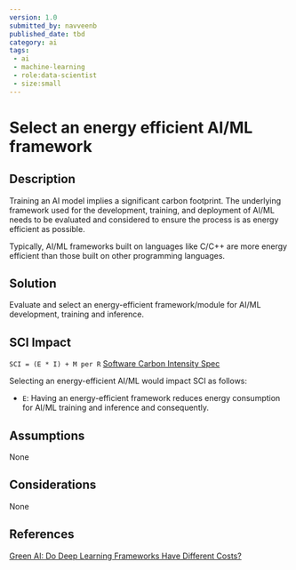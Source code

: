 ```yaml
---
version: 1.0
submitted_by: navveenb
published_date: tbd
category: ai
tags: 
 - ai
 - machine-learning
 - role:data-scientist
 - size:small
---
```


# Select an energy efficient AI/ML framework

## Description
Training an AI model implies a significant carbon footprint. The underlying framework used for the development, training, and deployment of AI/ML needs to be evaluated and considered to ensure the process is as energy efficient as possible.

Typically, AI/ML frameworks built on languages like C/C++ are more energy efficient than those built on other programming languages.


## Solution
Evaluate and select an energy-efficient framework/module for AI/ML development, training and inference. 

## SCI Impact
`SCI = (E * I) + M per R`
[Software Carbon Intensity Spec](https://grnsft.org/sci)

Selecting an energy-efficient AI/ML would impact SCI as follows:
- `E`: Having an energy-efficient framework reduces energy consumption for AI/ML training and inference and consequently.

## Assumptions
None 

## Considerations
None

## References
[Green AI: Do Deep Learning Frameworks Have Different Costs?](https://stefanos1316.github.io/my_curriculum_vitae/GKSSZ22.pdf)
